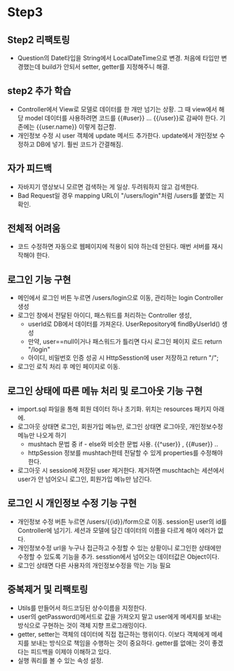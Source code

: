 # Step3 

## Step2 리팩토링
- Question의 Date타입을 String에서 LocalDateTime으로 변경. 처음에 타입만 변경했는데 build가 안되서 setter, getter를 지정해주니 해결. 

## step2 추가 학습 
- Controller에서 View로 모델로 데이터를 한 개만 넘기는 상황. 그 때 view에서 해당 model 데이터를 사용하려면 코드를 {{#user}} ... {{/user}}로 감싸야 한다. 기존에는 {{user.name}} 이렇게 접근함. 
- 개인정보 수정 시 user 객체에 update 메서드 추가한다. update에서 개인정보 수정하고 DB에 넣기. 훨씬 코드가 간결해짐. 

## 자가 피드백 
- 자바지기 영상보니 모르면 검색하는 게 일상. 두려워하지 않고 검색한다. 
- Bad Request일 경우 mapping URL이 "/users/login"처럼 /users를 붙였는 지 확인.
## 전체적 어려움 
- 코드 수정하면 자동으로 웹페이지에 적용이 되야 하는데 안된다. 매번 서버를 재시작해야 한다. 

## 로그인 기능 구현
- 메인에서 로그인 버튼 누르면 /users/login으로 이동, 관리하는 login Controller 생성
- 로그인 창에서 전달된 아이디, 패스워드를 처리하는 Controller 생성, 
    - userId로 DB에서 데이터를 가져온다. UserRepository에 findByUserId() 생성
    - 만약, user==null이거나 패스워드가 틀리면 다시 로그인 페이지 로드 return "/login"
    - 아이디, 비밀번호 인증 성공 시 HttpSesstion에 user 저장하고 return "/"; 
- 로그인 로직 처리 후 메인 페이지로 이동.

## 로그인 상태에 따른 메뉴 처리 및 로그아웃 기능 구현
- import.sql 파일을 통해 회원 데이터 하나 초기화. 위치는 resources 패키지 아래에. 
- 로그아웃 상태면 로그인, 회원가입 메뉴만, 로그인 상태면 로그아웃, 개인정보수정 메뉴만 나오게 하기
    - mushtach 문법 중 if - else와 비슷한 문법 사용. {{^user}} , {{#user}} .. 
    - httpSession 정보를 mushtach한테 전달할 수 있게 properties를 수정해야 한다.
- 로그아웃 시 session에 저장된 user 제거한다. 제거하면 muschtach는 세션에서 user가 안 넘어오니 로그인, 회원가입 메뉴만 남긴다.

## 로그인 시 개인정보 수정 기능 구현 
- 개인정보 수정 버튼 누르면 /users/{{id}}/form으로 이동. session된 user의 id를 Controller에 넘기기. 세션과 모델에 담긴 데이터의 이름을 다르게 해야 에러가 없다.
- 개인정보수정 url을 누구나 접근하고 수정할 수 있는 상황이니 로그인한 상태에만 수정할 수 있도록 기능을 추가. sesstion에서 넘어오는 데이터값은 Object이다.
- 로그인 상태면 다른 사용자의 개인정보수정을 막는 기능 필요
   
## 중복제거 및 리팩토링 
- Utils를 만들어서 하드코딩된 상수이름을 지정한다. 
- user의 getPassword()메서드로 값을 가져오지 말고 user에게 메세지를 보내는 방식으로 구현하는 것이 객체 지향 프로그래밍이다. 
- getter, setter는 객체의 데이터에 직접 접근하는 행위이다. 이보다 객체에게 메세지를 보내는 방식으로 책임을 수행하는 것이 중요하다. getter를 없애는 것이 좋겠다는 피드백을 이제야 이해하고 있다.  
- 실행 쿼리를 볼 수 있는 속성 설정. 
